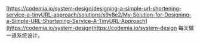 [https://codemia.io/system-design/designing-a-simple-url-shortening-service-a-tinyURL-approach/solutions/s9v8e2/My-Solution-for-Designing-a-Simple-URL-Shortening-Service-A-TinyURL-Approach](https://codemia.io/system-design)https://codemia.io/system-design
每天做一道系统设计。 
